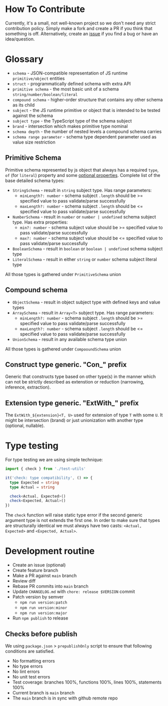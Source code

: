 # How To Contribute

Currently, it's a small, not well-known project so we don't need any strict contribution policy. Simply make a fork and create a PR if you think that something is off. Alternatively, create an [issue](https://github.com/incerta/schematox/issues) if you find a bug or have an idea/question.

# Glossary

- `schema` - JSON-compatible representation of JS runtime `primitive/object` entities
- `struct` - programmatically defined schema with extra API
- `primitive schema` - the most basic unit of a schema `string/number/boolean/literal`
- `compound schema` - higher-order structure that contains any other schema as its child
- `subject` - the JS runtime primitive or object that is intended to be tested against the schema
- `subject type` - the TypeScript type of the schema subject
- `brand` - intersection which makes primitive type nominal
- `schema depth` - the number of nested levels a compound schema carries
- `schema range parameter` - schema type dependent parameter used as value size restriction

## Primitive Schema

Primitive schema represented by js object that always has a required `type`, `of` (for `literal`) property and some [optional properties](#detailed-schemas-optional-properties). Complete list of the base detailed schema types:

- `StringSchema` - result in `string` subject type. Has range parameters:
  - `minLength?: number` - schema subject `.length` should be >= specified value to pass validate/parse successfully
  - `maxLength?: number` - schema subject `.length` should be <= specified value to pass validate/parse successfully
- `NumberSchema` - result in `number` or `number | undefined` schema subject type. Has extra properties:
  - `min?: number` - schema subject value should be >= specified value to pass validate/parse successfully
  - `max?: number` - schema subject value should be <= specified value to pass validate/parse successfully
- `BooleanSchema` - result in `boolean` or `boolean | undefined` schema subject type
- `LiteralSchema` - result in either `string` or `number` schema subject literal type

All those types is gathered under `PrimitiveSchema` union

## Compound schema

- `ObjectSchema` - result in object subject type with defined keys and value types
- `ArraySchema` - result in `Array<T>` subject type. Has range parameters:
  - `minLength?: number` - schema subject `.length` should be >= specified value to pass validate/parse successfully
  - `maxLength?: number` - schema subject `.length` should be <= specified value to pass validate/parse successfully
- `UnionSchema` - result in any available schema type union

All those types is gathered under `CompooundSchema` union

## Construct type generic. "Con\_" prefix

Generic that constructs type based on other type(s) in the manner which can not be strictly described as extenstion or reduction (narrowing, inference, extraction).

## Extension type generic. "ExtWith\_" prefix

The `ExtWith_${extension}<T, U>` used for extension of type `T` with some `U`. It might be intersection (brand) or just unionization with another type (optional, nullable).

# Type testing

For type testing we are using simple technique:

```typescript
import { check } from './test-utils'

it('check: type compatibility', () => {
  type Expected = string
  type Actual = string

  check<Actual, Expected>()
  check<Expected, Actual>()
})
```

The `check` function will raise static type error if the second generic argument type is not extends the first one. In order to make sure that types are structurally identical we must always have two casts: `<Actual, Expected>` and `<Expected, Actual>`.

# Development routine

- Create an issue (optional)
- Create feature branch
- Make a PR against `main` branch
- Review diff
- Rebase PR commits into `main` branch
- Update `CHANGELOG.md` with `chore: release $VERSION` commit
- Patch version by semver
  - `npm run version:patch`
  - `npm run version:minor`
  - `npm run version:major`
- Run `npm publish` to release

## Checks before publish

We using `package.json` > `prepublishOnly` script to ensure that following conditions are satisfied.

- No formatting errors
- No type errors
- No lint errors
- No unit test errors
- Test coverage: branches 100%, functions 100%, lines 100%, statements 100%
- Current branch is `main` branch
- The `main` branch is in sync with github remote repo
